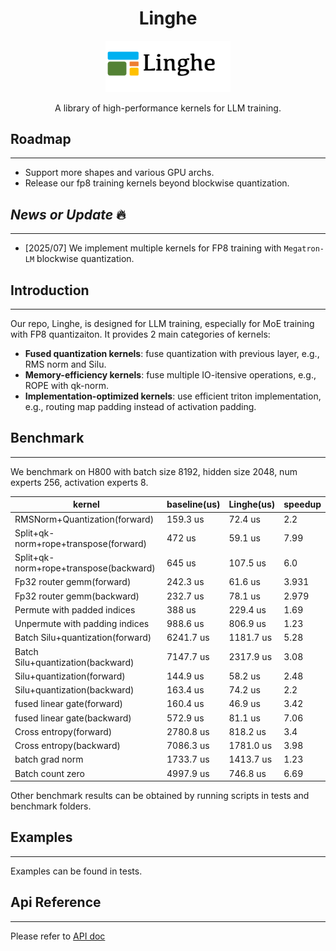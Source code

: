 

<h1 align="center"> Linghe </h1>

<div style="text-align: center;">
<img src="docs/linghe.png" alt="Logo" width="200">
</div>
  
<p align="center">
   A library of high-performance kernels for LLM training.
</p>



## Roadmap ##
---

- Support more shapes and various GPU archs.
- Release our fp8 training kernels beyond blockwise quantization.

## *News or Update* 🔥
---
- [2025/07] We implement multiple kernels for FP8 training with `Megatron-LM` blockwise quantization. 


## Introduction
---
Our repo, Linghe, is designed for LLM training, especially for MoE training with FP8 quantizaiton. It provides 2 main categories of kernels:

- **Fused quantization kernels**: fuse quantization with previous layer, e.g., RMS norm and Silu.
- **Memory-efficiency kernels**: fuse multiple IO-itensive operations, e.g., ROPE with qk-norm.
- **Implementation-optimized kernels**: use efficient triton implementation, e.g., routing map padding instead of activation padding.


## Benchmark
---
We benchmark on H800 with batch size 8192, hidden size 2048, num experts 256, activation experts 8.

| kernel | baseline(us) | Linghe(us) | speedup |
|--------|--------------|------------|---------|
| RMSNorm+Quantization(forward) | 159.3 us | 72.4 us    | 2.2 |
| Split+qk-norm+rope+transpose(forward) | 472 us | 59.1 us    | 7.99 |
| Split+qk-norm+rope+transpose(backward) | 645 us | 107.5 us   | 6.0 |
| Fp32 router gemm(forward) | 242.3 us | 61.6 us    | 3.931 |
| Fp32 router gemm(backward) | 232.7 us | 78.1 us    | 2.979 |
| Permute with padded indices | 388 us | 229.4 us   | 1.69 |
| Unpermute with padding indices | 988.6 us | 806.9 us   | 1.23 |
| Batch Silu+quantization(forward) | 6241.7 us | 1181.7 us  | 5.28 |
| Batch Silu+quantization(backward) | 7147.7 us | 2317.9 us  | 3.08 |
| Silu+quantization(forward) | 144.9 us | 58.2 us    | 2.48 |
| Silu+quantization(backward) | 163.4 us | 74.2 us    | 2.2 |
| fused linear gate(forward) | 160.4 us | 46.9 us    | 3.42 |
| fused linear gate(backward) | 572.9 us | 81.1 us    | 7.06 |
| Cross entropy(forward) | 2780.8 us | 818.2 us   | 3.4 |
| Cross entropy(backward) | 7086.3 us | 1781.0 us  | 3.98 |
| batch grad norm | 1733.7 us | 1413.7 us  | 1.23 | 
| Batch count zero | 4997.9 us | 746.8 us   | 6.69 | 

Other benchmark results can be obtained by running scripts in tests and benchmark folders.

## Examples
---

Examples can be found in tests.

## Api Reference
---

Please refer to [API doc](asserts/api.md)